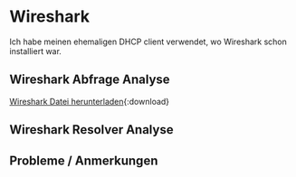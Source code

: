 # Wireshark
Ich habe meinen ehemaligen DHCP client verwendet, wo Wireshark schon installiert war.
## Wireshark Abfrage Analyse
[Wireshark Datei herunterladen](../downloadable/dns.pcapng){:download}
## Wireshark Resolver Analyse
## Probleme / Anmerkungen